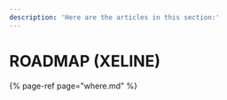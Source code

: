 ```yaml
---
description: 'Here are the articles in this section:'
---
```


# ROADMAP \(XELINE\)

{% page-ref page="where.md" %}

